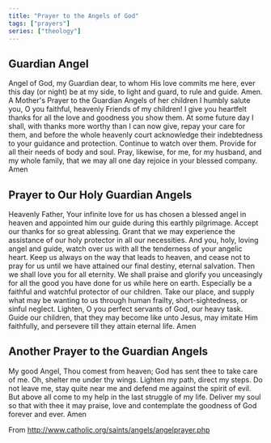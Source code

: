 ```yaml
---
title: "Prayer to the Angels of God"
tags: ["prayers"]
series: ["theology"]
---
```

## Guardian Angel
Angel of God, my Guardian dear, to whom His love commits me here, ever this day (or night) be at my side, to light and guard, to rule and guide. Amen.
A Mother's Prayer to the Guardian Angels of her children
I humbly salute you, O you faithful, heavenly Friends of my children! I give you heartfelt thanks for all the love and goodness you show them. At some future day I shall, with thanks more worthy than I can now give, repay your care for them, and before the whole heavenly court acknowledge their indebtedness to your guidance and protection. Continue to watch over them. Provide for all their needs of body and soul. Pray, likewise, for me, for my husband, and my whole family, that we may all one day rejoice in your blessed company.
Amen

## Prayer to Our Holy Guardian Angels
Heavenly Father, Your infinite love for us has chosen a blessed angel in heaven and appointed him our guide during this earthly pilgrimage. Accept our thanks for so great ablessing. Grant that we may experience the assistance of our holy protector in all our necessities. And you, holy, loving angel and guide, watch over us with all the tenderness of your angelic heart. Keep us always on the way that leads to heaven, and cease not to pray for us until we have attained our final destiny, eternal salvation. Then we shall love you for all eternity. We shall praise and glorify you unceasingly for all the good you have done for us while here on earth. Especially be a faithful and watchful protector of our children. Take our place, and supply what may be wanting to us through human frailty, short-sightedness, or sinful neglect. Lighten, O you perfect servants of God, our heavy task. Guide our children, that they may become like unto Jesus, may imitate Him faithfully, and persevere till they attain eternal life.
Amen

## Another Prayer to the Guardian Angels
My good Angel, Thou comest from heaven; God has sent thee to take care of me. Oh, shelter me under thy wings. Lighten my path, direct my steps. Do not leave me, stay quite near me and defend me against the spirit of evil. But above all come to my help in the last struggle of my life. Deliver my soul so that with thee it may praise, love and contemplate the goodness of God forever and ever.
Amen

From <http://www.catholic.org/saints/angels/angelprayer.php> 
